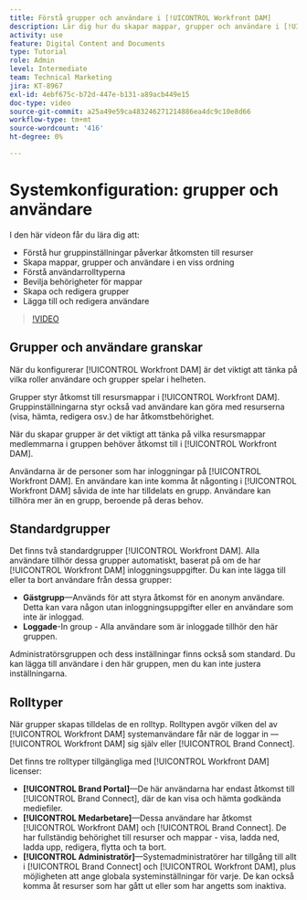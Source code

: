 ```yaml
---
title: Förstå grupper och användare i [!UICONTROL Workfront DAM]
description: Lär dig hur du skapar mappar, grupper och användare i [!UICONTROL Workfront DAM]. Förstå användarrolltyperna och tilldela behörigheter till mappar.
activity: use
feature: Digital Content and Documents
type: Tutorial
role: Admin
level: Intermediate
team: Technical Marketing
jira: KT-8967
exl-id: 4ebf675c-b72d-447e-b131-a89acb449e15
doc-type: video
source-git-commit: a25a49e59ca483246271214886ea4dc9c10e8d66
workflow-type: tm+mt
source-wordcount: '416'
ht-degree: 0%

---
```


# Systemkonfiguration: grupper och användare

I den här videon får du lära dig att:

* Förstå hur gruppinställningar påverkar åtkomsten till resurser
* Skapa mappar, grupper och användare i en viss ordning
* Förstå användarrolltyperna
* Bevilja behörigheter för mappar
* Skapa och redigera grupper
* Lägga till och redigera användare

>[!VIDEO](https://video.tv.adobe.com/v/335230/?quality=12&learn=on)

## Grupper och användare granskar

När du konfigurerar [!UICONTROL Workfront DAM] är det viktigt att tänka på vilka roller användare och grupper spelar i helheten.

Grupper styr åtkomst till resursmappar i [!UICONTROL Workfront DAM]. Gruppinställningarna styr också vad användare kan göra med resurserna (visa, hämta, redigera osv.) de har åtkomstbehörighet.

När du skapar grupper är det viktigt att tänka på vilka resursmappar medlemmarna i gruppen behöver åtkomst till i [!UICONTROL Workfront DAM].

Användarna är de personer som har inloggningar på [!UICONTROL Workfront DAM]. En användare kan inte komma åt någonting i [!UICONTROL Workfront DAM] såvida de inte har tilldelats en grupp. Användare kan tillhöra mer än en grupp, beroende på deras behov.

## Standardgrupper

Det finns två standardgrupper [!UICONTROL Workfront DAM]. Alla användare tillhör dessa grupper automatiskt, baserat på om de har [!UICONTROL Workfront DAM] inloggningsuppgifter. Du kan inte lägga till eller ta bort användare från dessa grupper:

* **Gästgrupp**—Används för att styra åtkomst för en anonym användare. Detta kan vara någon utan inloggningsuppgifter eller en användare som inte är inloggad.
* **Loggade**-In group - Alla användare som är inloggade tillhör den här gruppen.

Administratörsgruppen och dess inställningar finns också som standard. Du kan lägga till användare i den här gruppen, men du kan inte justera inställningarna.

## Rolltyper

När grupper skapas tilldelas de en rolltyp. Rolltypen avgör vilken del av [!UICONTROL Workfront DAM] systemanvändare får när de loggar in — [!UICONTROL Workfront DAM] sig själv eller [!UICONTROL Brand Connect].

Det finns tre rolltyper tillgängliga med [!UICONTROL Workfront DAM] licenser:

* **[!UICONTROL Brand Portal]**—De här användarna har endast åtkomst till [!UICONTROL Brand Connect], där de kan visa och hämta godkända mediefiler.
* **[!UICONTROL Medarbetare]**—Dessa användare har åtkomst [!UICONTROL Workfront DAM] och [!UICONTROL Brand Connect]. De har fullständig behörighet till resurser och mappar - visa, ladda ned, ladda upp, redigera, flytta och ta bort.
* **[!UICONTROL Administratör]**—Systemadministratörer har tillgång till allt i [!UICONTROL Brand Connect] och [!UICONTROL Workfront DAM], plus möjligheten att ange globala systeminställningar för varje. De kan också komma åt resurser som har gått ut eller som har angetts som inaktiva.

<!-- 
Learn more graphic & documentation article link, below
* Understanding the difference between Workfront licenses and Workfront DAM role types
* -->
